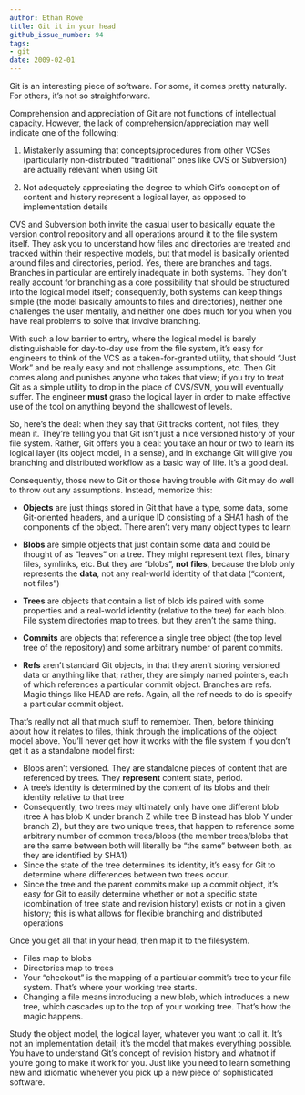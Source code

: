```yaml
---
author: Ethan Rowe
title: Git it in your head
github_issue_number: 94
tags:
- git
date: 2009-02-01
---
```


Git is an interesting piece of software. For some, it comes pretty naturally. For others, it’s not so straightforward.

Comprehension and appreciation of Git are not functions of intellectual capacity. However, the lack of comprehension/appreciation may well indicate one of the following:

1. Mistakenly assuming that concepts/procedures from other VCSes (particularly non-distributed “traditional” ones like CVS or Subversion) are actually relevant when using Git

1. Not adequately appreciating the degree to which Git’s conception of content and history represent a logical layer, as opposed to implementation details


CVS and Subversion both invite the casual user to basically equate the version control repository and all operations around it to the file system itself. They ask you to understand how files and directories are treated and tracked within their respective models, but that model is basically oriented around files and directories, period. Yes, there are branches and tags. Branches in particular are entirely inadequate in both systems. They don’t really account for branching as a core possibility that should be structured into the logical model itself; consequently, both systems can keep things simple (the model basically amounts to files and directories), neither one challenges the user mentally, and neither one does much for you when you have real problems to solve that involve branching.

With such a low barrier to entry, where the logical model is barely distinguishable for day-to-day use from the file system, it’s easy for engineers to think of the VCS as a taken-for-granted utility, that should “Just Work” and be really easy and not challenge assumptions, etc. Then Git comes along and punishes anyone who takes that view; if you try to treat Git as a simple utility to drop in the place of CVS/SVN, you will eventually suffer. The engineer **must** grasp the logical layer in order to make effective use of the tool on anything beyond the shallowest of levels.

So, here’s the deal: when they say that Git tracks content, not files, they mean it. They’re telling you that Git isn’t just a nice versioned history of your file system. Rather, Git offers you a deal: you take an hour or two to learn its logical layer (its object model, in a sense), and in exchange Git will give you branching and distributed workflow as a basic way of life. It’s a good deal.

Consequently, those new to Git or those having trouble with Git may do well to throw out any assumptions. Instead, memorize this:

- **Objects** are just things stored in Git that have a type, some data, some Git-oriented headers, and a unique ID consisting of a SHA1 hash of the components of the object. There aren’t very many object types to learn
- **Blobs** are simple objects that just contain some data and could be thought of as “leaves” on a tree. They might represent text files, binary files, symlinks, etc. But they are “blobs”, **not files**, because the blob only represents the **data**, not any real-world identity of that data (“content, not files”)

- **Trees** are objects that contain a list of blob ids paired with some properties and a real-world identity (relative to the tree) for each blob. File system directories map to trees, but they aren’t the same thing.

- **Commits** are objects that reference a single tree object (the top level tree of the repository) and some arbitrary number of parent commits.

- **Refs** aren’t standard Git objects, in that they aren’t storing versioned data or anything like that; rather, they are simply named pointers, each of which references a particular commit object. Branches are refs. Magic things like HEAD are refs. Again, all the ref needs to do is specify a particular commit object.

That’s really not all that much stuff to remember. Then, before thinking about how it relates to files, think through the implications of the object model above. You’ll never get how it works with the file system if you don’t get it as a standalone model first:

- Blobs aren’t versioned. They are standalone pieces of content that are referenced by trees. They **represent** content state, period.
- A tree’s identity is determined by the content of its blobs and their identity relative to that tree
- Consequently, two trees may ultimately only have one different blob (tree A has blob X under branch Z while tree B instead has blob Y under branch Z), but they are two unique trees, that happen to reference some arbitrary number of common trees/blobs (the member trees/blobs that are the same between both will literally be “the same” between both, as they are identified by SHA1)
 - Since the state of the tree determines its identity, it’s easy for Git to determine where differences between two trees occur.
- Since the tree and the parent commits make up a commit object, it’s easy for Git to easily determine whether or not a specific state (combination of tree state and revision history) exists or not in a given history; this is what allows for flexible branching and distributed operations

Once you get all that in your head, then map it to the filesystem.

- Files map to blobs
- Directories map to trees
- Your “checkout” is the mapping of a particular commit’s tree to your file system. That’s where your working tree starts.
- Changing a file means introducing a new blob, which introduces a new tree, which cascades up to the top of your working tree. That’s how the magic happens.

Study the object model, the logical layer, whatever you want to call it. It’s not an implementation detail; it’s the model that makes everything possible. You have to understand Git’s concept of revision history and whatnot if you’re going to make it work for you. Just like you need to learn something new and idiomatic whenever you pick up a new piece of sophisticated software.
